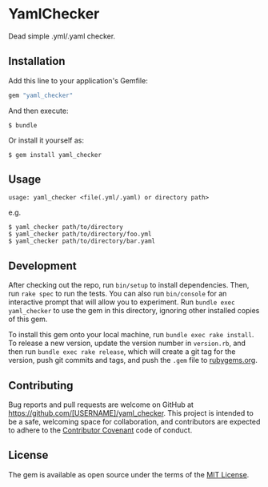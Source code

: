 # YamlChecker

Dead simple .yml/.yaml checker.

## Installation

Add this line to your application's Gemfile:

```ruby
gem "yaml_checker"
```

And then execute:

    $ bundle

Or install it yourself as:

    $ gem install yaml_checker

## Usage

```
usage: yaml_checker <file(.yml/.yaml) or directory path>
```

e.g.

    $ yaml_checker path/to/directory
    $ yaml_checker path/to/directory/foo.yml
    $ yaml_checker path/to/directory/bar.yaml

## Development

After checking out the repo, run `bin/setup` to install dependencies. Then, run `rake spec` to run the tests. You can also run `bin/console` for an interactive prompt that will allow you to experiment. Run `bundle exec yaml_checker` to use the gem in this directory, ignoring other installed copies of this gem.

To install this gem onto your local machine, run `bundle exec rake install`. To release a new version, update the version number in `version.rb`, and then run `bundle exec rake release`, which will create a git tag for the version, push git commits and tags, and push the `.gem` file to [rubygems.org](https://rubygems.org).

## Contributing

Bug reports and pull requests are welcome on GitHub at https://github.com/[USERNAME]/yaml_checker. This project is intended to be a safe, welcoming space for collaboration, and contributors are expected to adhere to the [Contributor Covenant](http://contributor-covenant.org) code of conduct.


## License

The gem is available as open source under the terms of the [MIT License](http://opensource.org/licenses/MIT).

